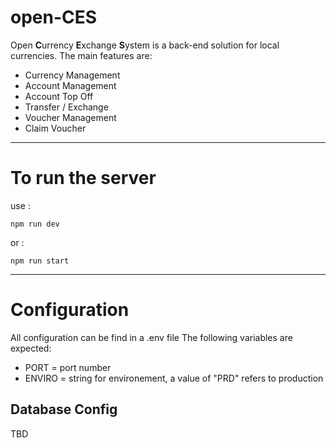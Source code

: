 # open-CES

Open **C**urrency **E**xchange **S**ystem is a back-end solution for local currencies. The main features are:
 - Currency Management
 - Account Management
 - Account Top Off
 - Transfer / Exchange
 - Voucher Management
 - Claim Voucher

---

# To run the server
use :

    npm run dev
or :

    npm run start

---

# Configuration
All configuration can be find in a .env file
The following variables are expected:
 - PORT = port number
 - ENVIRO = string for environement, a value of "PRD" refers to production

## Database Config
TBD